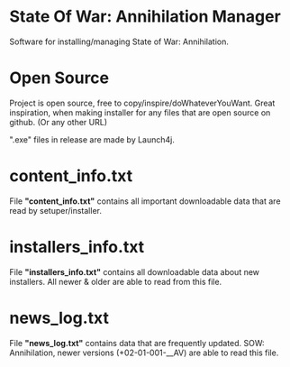 # State Of War: Annihilation Manager

Software for installing/managing State of War: Annihilation. 

# Open Source
Project is open source, free to copy/inspire/doWhateverYouWant. Great inspiration, when making installer for any files that are open source on github. (Or any other URL)

".exe" files in release are made by Launch4j.

# content_info.txt
File <b>"content_info.txt"</b> contains all important downloadable data that are read by setuper/installer.
<http>

# installers_info.txt
File <b>"installers_info.txt"</b> contains all downloadable data about new installers. All newer & older are able to read from this file.
<http>

# news_log.txt
File <b>"news_log.txt"</b> contains data that are frequently updated. SOW: Annihilation, newer versions (+02-01-001-__AV) are able to read this file.
<http>

